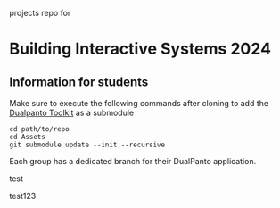projects repo for

# Building Interactive Systems 2024

## Information for students

Make sure to execute the following commands after cloning to add the [Dualpanto Toolkit](https://github.com/HassoPlattnerInstituteHCI/unity-dualpanto-toolki)
as a submodule

```
cd path/to/repo
cd Assets
git submodule update --init --recursive
```

Each group has a dedicated branch for their DualPanto application.

test

test123
